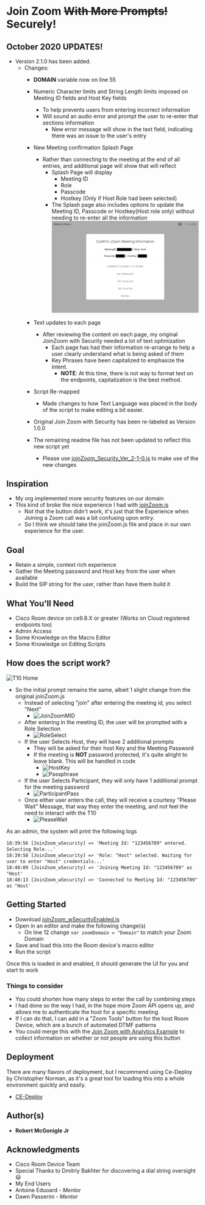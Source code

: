 # Join Zoom ~~With More Prompts!~~ Securely!

## October 2020 UPDATES!

* Version 2.1.0 has been added.
  * Changes: 
    * **DOMAIN** variable now on line 55
    * Numeric Character limits and String Length limits imposed on Meeting ID fields and Host Key fields
      * To help prevents users from entering incorrect information
      * Will sound an audio error and prompt the user to re-enter that sections information
        * New error message will show in the text field, indicating there was an issue to the user's entry
    * New Meeting confirmation Splash Page
      * Rather than connecting to the meeting at the end of all entries, and additional page will show that will reflect
        * Splash Page will display
          * Meeting ID
          * Role
          * Passcode
          * Hostkey (Only if Host Role had been selected)
        * The Splash page also includes options to update the Meeting ID, Passcode or Hostkey(Host role only) without needing to re-enter all the information
      ![New confirmation Page](https://github.com/Bobby-McGonigle/Cisco-RoomDevice-Macro-Projects-Examples/blob/master/Join%20Zoom/Join%20Zoom%20with%20Security%20Enhancements/images/06_Host_Confirm.png)
    * Text updates to each page
      * After reviewing the content on each page, my original JoinZoom with Security needed a lot of text optimization
        * Each page has had their information re-arrange to help a user clearly understand what is being asked of them
        * Key Phrases have been capitalized to emphasize the intent.
          * **NOTE**: At this time, there is not way to format text on the endpoints, capitalization is the best method.
    * Script Re-mapped
      * Made changes to how Text Language was placed in the body of the script to make editing a bit easier.
          
    * Original Join Zoom with Security has been re-labeled as Version 1.0.0   
          
    * The remaining readme file has not been updated to reflect this new script yet
      * Please use [joinZoom_Security_Ver_2-1-0.js](https://github.com/Bobby-McGonigle/Cisco-RoomDevice-Macro-Projects-Examples/blob/master/Join%20Zoom/Join%20Zoom%20with%20Security%20Enhancements/joinZoom_Security_Ver_2-1-0.js) to make use of the new changes

## Inspiration
* My org implemented more security features on our domain
* This kind of broke the nice experience I had with [joinZoom.js](https://github.com/Bobby-McGonigle/Macro-Samples/tree/master/Join%20Zoom/Join%20Zoom%20(Basic))
  * Not that the button didn't work, it's just that the Experience when Joining a Zoom call was a bit confusing upon entry.
  * So I think we should take the joinZoom.js file and place in our own experience for the user.

## Goal
* Retain a simple, context rich experience
* Gather the Meeting password and Host key from the user when available
* Build the SIP string for the user, rather than have them build it

## What You'll Need
* Cisco Room device on ce9.8.X or greater (Works on Cloud registered endpoints too)
* Admin Access
* Some Knowledge on the Macro Editor
* Some Knowledge on Editing Scripts

## How does the script work?

![T10 Home](https://github.com/Bobby-McGonigle/Macro-Samples/blob/master/Join%20Zoom/Join%20Zoom%20with%20Security%20Enhancements/images/00_Home.png)

* So the initial prompt remains the same, albeit 1 slight change from the original joinZoom.js
  * Instead of selecting "join" after entering the meeting id, you select "Next"
    * ![JoinZoomMID](https://github.com/Bobby-McGonigle/Macro-Samples/blob/master/Join%20Zoom/Join%20Zoom%20with%20Security%20Enhancements/images/01_JZS%20Home.png)
  * After entering in the meeting ID, the user will be prompted with a Role Selection
    * ![RoleSelect](https://github.com/Bobby-McGonigle/Macro-Samples/blob/master/Join%20Zoom/Join%20Zoom%20with%20Security%20Enhancements/images/02_Role%20Select.png)
  * If the user Selects Host, they will have 2 additional prompts
    * They will be asked for their host Key and the Meeting Password
    * If the meeting is **NOT** password protected, it's quite alright to leave blank. This will be handled in code
      * ![HostKey](https://github.com/Bobby-McGonigle/Macro-Samples/blob/master/Join%20Zoom/Join%20Zoom%20with%20Security%20Enhancements/images/03_HostKey.png)
      * ![Passphrase](https://github.com/Bobby-McGonigle/Macro-Samples/blob/master/Join%20Zoom/Join%20Zoom%20with%20Security%20Enhancements/images/04_HostPass.png)
  * If the user Selects Participant, they will only have 1 additional prompt for the meeting password
    * ![ParticipantPass](https://github.com/Bobby-McGonigle/Macro-Samples/blob/master/Join%20Zoom/Join%20Zoom%20with%20Security%20Enhancements/images/05_PartPass.png)
  * Once either user enters the call, they will receive a courtesy "Please Wait" Message, that way they enter the meeting, and not feel the need to interact with the T10
    * ![PleaseWait](https://github.com/Bobby-McGonigle/Macro-Samples/blob/master/Join%20Zoom/Join%20Zoom%20with%20Security%20Enhancements/images/06_PleaseWait.png)

As an admin, the system will print the following logs
```logs
18:39:56 [JoinZoom_wSecurity] => 'Meeting Id: "123456789" entered. Selecting Role...'
18:39:58 [JoinZoom_wSecurity] => 'Role: "Host" selected. Waiting for user to enter "Host" credentials...'
18:40:09 [JoinZoom_wSecurity] => 'Joining Meeting Id: "123456789" as "Host'
18:40:13 [JoinZoom_wSecurity] => 'Connected to Meeting Id: "123456789" as "Host'
```

## Getting Started

* Download [joinZoom_wSecurityEnabled.js](https://github.com/Bobby-McGonigle/Cisco-RoomDevice-Macro-Projects-Examples/blob/master/Join%20Zoom/Join%20Zoom%20with%20Security%20Enhancements/joinZoom_wSecurityEnabled.js)
* Open in an editor and make the following change(s)
  * On line 12 change ```var zoomDomain = "Domain"``` to match your Zoom Domain
* Save and load this into the Room device's macro editor
* Run the script

Once this is loaded in and enabled, it should generate the UI for you and start to work

### Things to consider
* You could shorten how many steps to enter the call by combining steps
 * I had done so the way I had, in the hope more Zoom API opens up, and allows me to authenticate the host for a specific meeting
  * If I can do that, I can add in a "Zoom Tools" button for the host Room Device, which are a bunch of automated DTMF patterns
* You could merge this with the [Join Zoom with Analytics Example](https://github.com/Bobby-McGonigle/Cisco-RoomDevice-Macro-Projects-Examples/tree/master/Join%20Zoom/Join%20Zoom%20with%20analytics) to collect information on whether or not people are using this button

## Deployment

There are many flavors of deployment, but I recommend using Ce-Deploy by Christopher Norman, as it's a great tool for loading this into a whole environment quickly and easily.

* [CE-Deploy](https://github.com/voipnorm/CE-Deploy)

## Author(s)

* **Robert McGonigle Jr**

## Acknowledgments

* Cisco Room Device Team
* Special Thanks to Dmitriy Bakhter for discovering a dial string oversight :smiley:
* My End Users
* Antoine Eduoard - *Mentor*
* Dawn Passerini - *Mentor*
